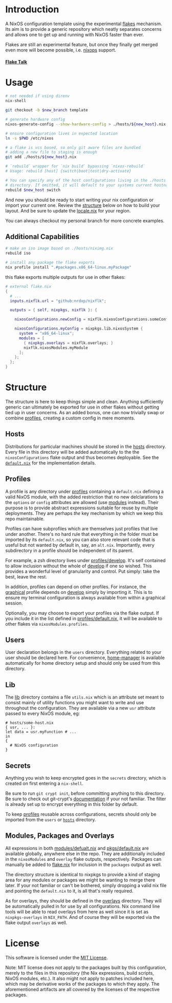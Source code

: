 # Introduction
A NixOS configuration template using the experimental [flakes][rfc] mechanism.
Its aim is to provide a generic repository which neatly separates concerns
and allows one to get up and running with NixOS faster than ever.

Flakes are still an experimental feature, but once they finally get merged
even more will become possible, i.e. [nixops](https://nixos.org/nixops)
support.

#### [Flake Talk][video]

# Usage

```sh
# not needed if using direnv
nix-shell

git checkout -b $new_branch template

# generate hardware config
nixos-generate-config --show-hardware-config > ./hosts/${new_host}.nix

# ensure configuration lives in expected location
ln -s $PWD /etc/nixos

# a flake is vcs based, so only git aware files are bundled
# adding a new file to staging is enough
git add ./hosts/${new_host}.nix

# `rebuild` wrapper for `nix build` bypassing `nixos-rebuild`
# Usage: rebuild [host] {switch|boot|test|dry-activate}

# You can specify any of the host configurations living in the ./hosts
# directory. If omitted, it will default to your systems current hostname.
rebuild $new_host switch

```


And now you should be ready to start writing your nix configuration or import
your current one. Review the [structure](#structure) below on how to build your
layout. And be sure to update the [locale.nix](local/locale.nix) for your
region.

You can always checkout my personal branch for more concrete examples.

## Additional Capabilities

```sh
# make an iso image based on ./hosts/niximg.nix
rebuild iso

# install any package the flake exports
nix profile install ".#packages.x86_64-linux.myPackage"
```

this flake exports multiple outputs for use in other flakes:
```nix
# external flake.nix
{
  # ...
  inputs.nixflk.url = "github:nrdxp/nixflk";

  outputs = { self, nixpkgs, nixflk }: {

    nixosConfigurations.newConfig = nixflk.nixosConfigurations.someConfig;

    nixosConfigurations.myConfig = nixpkgs.lib.nixosSystem {
      system = "x86_64-linux";
      modules = [
        { nixpkgs.overlays = nixflk.overlays; }
        nixflk.nixosModules.myModule
      ];
    };
  };
}

```

# Structure

The structure is here to keep things simple and clean. Anything sufficiently
generic can ultimately be exported for use in other flakes without getting
tied up in user concerns. As an added bonus, one can now trivially swap or
combine [profiles](#profiles), creating a custom config in mere moments.

## Hosts
Distributions for particular machines should be stored in the [hosts](hosts)
directory. Every file in this directory will be added automatically to the
the `nixosConfigurations` flake output and thus becomes deployable. See the
[`default.nix`](hosts/default.nix) for the implementation details.

## Profiles
A profile is any directory under [profiles](profiles) containing a `default.nix`
defining a valid NixOS module, with the added restriction that no new
delclarations to the `options` _or_ `config` attributes are allowed
(use [modules](modules) instead). Their purpose is to provide abstract
expressions suitable for reuse by multiple deployments. They are perhaps _the_
key mechanism by which we keep this repo maintainable.

Profiles can have subprofiles which are themselves just profiles that live under
another. There's no hard rule that everything in the folder must be imported by
its `default.nix`, so you can also store relevant code that is useful but not
wanted by default in, say, an `alt.nix`.  Importantly, every subdirectory in a
profile should be independent of its parent.

For example, a zsh directory lives under [profiles/develop](profiles/develop/zsh).
It's self contained to allow inclusion without the whole of
[develop](profiles/develop) if one so wished. This provides a wonderful level of
granularity and control. Put simply: take the best, leave the rest.

In addition, profiles can depend on other profiles. For instance, the
[graphical](profiles/graphical) profile depends on [develop](profiles/develop)
simply by importing it. This is to ensure my terminal configuration is always
available from within a graphical session.

Optionally, you may choose to export your profiles via the flake output. If
you include it in the list defined in [profiles/default.nix](profiles/default.nix),
it will be available to other flakes via `nixosModules.profiles`.

## Users
User declaration belongs in the `users` directory. Everything related to
your user should be declared here. For convenience, [home-manager][home-manager]
is available automatically for home directory setup and should only be used
from this directory.

## Lib
The [lib](lib) directory contains a file `utils.nix` which is an attribute set
meant to consist mainly of utility functions you might want to write and use
throughout the configuration. They are available via a new `usr` attribute
passed to every NixOS module, eg:

```
# hosts/some-host.nix
{ usr, ... }:
let data = usr.myFunction # ...
in
{
  # NixOS configuration
}
```

## Secrets
Anything you wish to keep encrypted goes in the `secrets` directory, which is
created on first entering a `nix-shell`.

Be sure to run `git crypt init`, before committing anything to this directory.
Be sure to check out git-crypt's [documentation](https://github.com/AGWA/git-crypt)
if your not familiar. The filter is already set up to encrypt everything in this
folder by default.

To keep [profiles](profiles) reusable across configurations, secrets should
only be imported from the `users` or [`hosts`](hosts) directory.

## Modules, Packages and Overlays
All expressions in both [modules/defualt.nix](modules/default.nix) and
[pkgs/default.nix](pkgs/default.nix) are available globally, anywhere else in the
repo. They are additionally included in the `nixosModules` and `overlay` flake
outputs, respectively. Packages can manually be added to [flake.nix](flake.nix)
for inclusion in the `packages` output as well.

The directory structure is identical to nixpkgs to provide a kind of staging area
for any modules or packages we might be wanting to merge there later. If your not
familiar or can't be bothered, simply dropping a valid nix file and pointing the
`default.nix` to it, is all that's really required.

As for overlays, they should be defined in the [overlays](overlays) directory.
They will be automatically pulled in for use by all configurations. Nix command
line tools will be able to read overlays from here as well since it is set as
`nixpkgs-overlays` in `NIX_PATH`. And of course they will be exported via the
flake output `overlays` as well.

# License

This software is licensed under the [MIT License](COPYING).

Note: MIT license does not apply to the packages built by this configuration,
merely to the files in this repository (the Nix expressions, build
scripts, NixOS modules, etc.). It also might not apply to patches
included here, which may be derivative works of the packages to
which they apply. The aforementioned artifacts are all covered by the
licenses of the respective packages.

[direnv]: https://direnv.net
[home-manager]: https://github.com/rycee/home-manager
[NixOS]: https://nixos.org
[old]: https://github.com/nrdxp/nixos
[pr]:  https://github.com/NixOS/nixpkgs/pull/68897
[rfc]: https://github.com/tweag/rfcs/blob/flakes/rfcs/0049-flakes.md
[video]: https://www.youtube.com/watch?v=UeBX7Ide5a0
